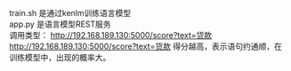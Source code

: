 train.sh 是通过kenlm训练语言模型<br>
app.py 是语言模型REST服务<br>
调用类型：
http://192.168.189.130:5000/score?text=贷款
http://192.168.189.130:5000/score?text=货款
得分越高，表示语句约通顺，在训练模型中，出现的概率大。
